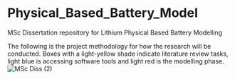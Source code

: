 # Physical_Based_Battery_Model
MSc Dissertation repository for Lithium Physical Based Battery Modelling

The following is the project methodology for how the research will be conducted. Boxes with a light-yellow shade indicate literature review tasks, light blue is accessing software tools and light red is the modelling phase.
![MSc Diss (2)](https://user-images.githubusercontent.com/83457561/157672839-8b6f0dbd-b267-4f49-9827-4541d43f18b8.png)
